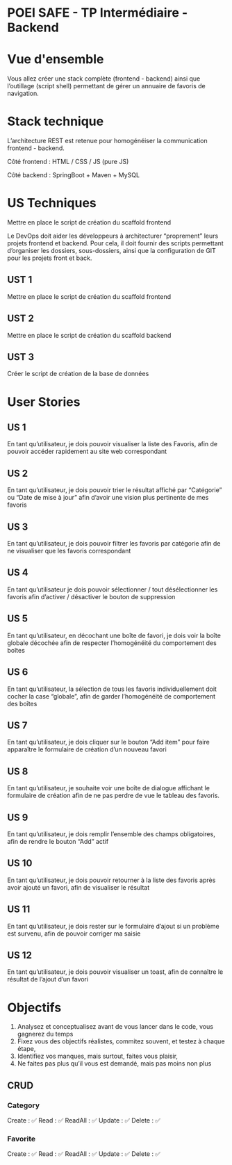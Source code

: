 # POEI SAFE - TP Intermédiaire - Backend

# Vue d'ensemble

Vous allez créer une stack complète (frontend - backend) ainsi que l’outillage (script shell) permettant de gérer un annuaire de favoris de navigation.

# Stack technique

L’architecture REST est retenue pour homogénéiser la communication frontend - backend.

Côté frontend : HTML / CSS / JS (pure JS)

Côté backend : SpringBoot + Maven + MySQL

# US Techniques
Mettre en place le script de création du scaffold frontend 

Le DevOps doit aider les développeurs à architecturer “proprement” leurs projets frontend et backend.
Pour cela, il doit fournir des scripts permettant d’organiser les dossiers, sous-dossiers,
ainsi que la configuration de GIT pour les projets front et back.

## UST 1

Mettre en place le script de création du scaffold frontend

## UST 2

Mettre en place le script de création du scaffold backend

## UST 3

Créer le script de création de la base de données

# User Stories

## US 1
En tant qu’utilisateur, je dois pouvoir visualiser la liste des Favoris, 
afin de pouvoir accéder rapidement au site web correspondant

## US 2
En tant qu’utilisateur, je dois pouvoir trier le résultat affiché par “Catégorie” ou “Date de mise à jour” 
afin d’avoir une vision plus pertinente de mes favoris

## US 3
En tant qu’utilisateur, je dois pouvoir filtrer les favoris par catégorie afin de ne visualiser que les favoris correspondant

## US 4
En tant qu’utilisateur je dois pouvoir sélectionner / tout désélectionner les favoris 
afin d’activer / désactiver le bouton de suppression

## US 5
En tant qu’utilisateur, en décochant une boîte de favori, je dois voir la boîte globale décochée afin de respecter
l’homogénéité du comportement des boîtes

## US 6
En tant qu’utilisateur, la sélection de tous les favoris individuellement doit cocher la case “globale”, afin de garder
l’homogénéité de comportement des boîtes

## US 7
En tant qu’utilisateur, je dois cliquer sur le bouton “Add item” 
pour faire apparaître le formulaire de création d’un nouveau favori

## US 8
En tant qu’utilisateur, je souhaite voir une boîte de dialogue affichant le formulaire de création 
afin de ne pas perdre de vue le tableau des favoris.

## US 9
En tant qu’utilisateur, je dois remplir l’ensemble des champs obligatoires, afin de rendre le bouton “Add” actif

## US 10 
En tant qu’utilisateur, je dois pouvoir retourner à la liste des favoris après avoir ajouté un favori, 
afin de visualiser le résultat

## US 11
En tant qu’utilisateur, je dois rester sur le formulaire d’ajout si un problème est survenu, 
afin de pouvoir corriger ma saisie

## US 12
En tant qu’utilisateur, je dois pouvoir visualiser un toast, afin de connaître le résultat de l’ajout d’un favori

# Objectifs

1. Analysez et conceptualisez avant de vous lancer dans le code, vous gagnerez du temps
2. Fixez vous des objectifs réalistes, commitez souvent, et testez à chaque étape,
3. Identifiez vos manques, mais surtout, faites vous plaisir,
4. Ne faites pas plus qu’il vous est demandé, mais pas moins non plus


## CRUD

### Category

Create : ✅
Read : ✅
ReadAll : ✅
Update : ✅
Delete : ✅

### Favorite

Create : ✅
Read : ✅
ReadAll : ✅
Update : ✅
Delete : ✅